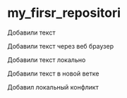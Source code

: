 ﻿# my_firsr_repositori

Добавили текст

Добавили текст через веб браузер

Добавили текст локально

Добавили текст в новой ветке

Добавил локальный конфликт

